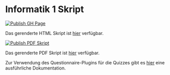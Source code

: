 # Informatik 1 Skript

[![Publish GH Page](https://github.com/ps-tuebingen/informatik-1-skript/actions/workflows/publish.yml/badge.svg)](https://github.com/ps-tuebingen/informatik-1-skript/actions/workflows/publish.yml)

Das gerenderte HTML Skript ist [hier](https://ps-tuebingen.github.io/informatik-1-skript/index.html) verfügbar.

[![Publish PDF Skript](https://github.com/ps-tuebingen/informatik-1-skript/actions/workflows/publish-pdf.yml/badge.svg)](https://github.com/ps-tuebingen/informatik-1-skript/actions/workflows/publish-pdf.yml)

Das gerenderte PDF Skript ist [hier](https://github.com/ps-tuebingen/informatik-1-skript/releases/download/latest/script.pdf) verfügbar.

Zur Verwendung des Questionnaire-Plugins für die Quizzes gibt es [hier](https://github.com/se-tuebingen/interactive-textbooks#scribble-plugin) eine ausführliche Dokumentation.
